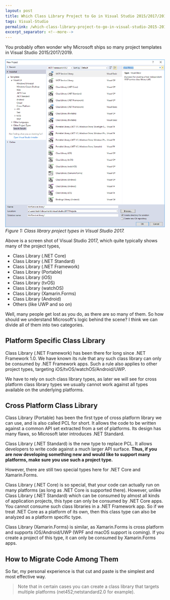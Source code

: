 ```yaml
---
layout: post
title: Which Class Library Project to Go in Visual Studio 2015/2017/2019
tags: Visual-Studio
permalink: /which-class-library-project-to-go-in-visual-studio-2015-2017-a48710cf3dff
excerpt_separator: <!--more-->
---
```

You probably often wonder why Microsoft ships so many project templates in Visual Studio 2015/2017/2019.
<!--more-->

![img-description](/images/class-library-projects.png)
_Figure 1: Class library project types in Visual Studio 2017._

Above is a screen shot of Visual Studio 2017, which quite typically shows many of the project types,

* Class Library (.NET Core)
* Class Library (.NET Standard)
* Class Library (.NET Framework)
* Class Library (Portable)
* Class Library (iOS)
* Class Library (tvOS)
* Class Library (watchOS)
* Class Library (Xamarin.Forms)
* Class Library (Android)
* Others (like UWP and so on)

Well, many people get lost as you do, as there are so many of them. So how should we understand Microsoft's logic behind the scene? I think we can divide all of them into two categories.

## Platform Specific Class Library
Class Library (.NET Framework) has been there for long since .NET Framework 1.0. We have known its rule that any such class library can only be consumed by .NET Framework apps. Such a rule also applies to other project types, targeting iOS/tvOS/watchOS/Android/UWP.

We have to rely on such class library types, as later we will see for cross platform class library types we usually cannot work against all types available on the underlying platforms.

## Cross Platform Class Library
Class Library (Portable) has been the first type of cross platform library we can use, and is also called PCL for short. It allows the code to be written against a common API set extracted from a set of platforms. Its design has many flaws, so Microsoft later introduces .NET Standard.

Class Library (.NET Standard) is the new type to replace PCL. It allows developers to write code against a much larger API surface. **Thus, if you are now developing something new and would like to support many platforms, make sure you use such a project type.**

However, there are still two special types here for .NET Core and Xamarin.Forms.

Class Library (.NET Core) is so special, that your code can actually run on many platforms (as long as .NET Core is supported there). However, unlike Class Library (.NET Standard) which can be consumed by almost all kinds of application projects, this type can only be consumed by .NET Core apps. You cannot consume such class libraries in a .NET Framework app. So if we treat .NET Core as a platform of its own, then this class type can also be analyzed as a platform specific type.

Class Library (Xamarin.Forms) is similar, as Xamarin.Forms is cross platform and supports iOS/Android/UWP (WPF and macOS support is coming). If you create a project of this type, it can only be consumed by Xamarin.Forms apps.

## How to Migrate Code Among Them
So far, my personal experience is that cut and paste is the simplest and most effective way.

> Note that in certain cases you can create a class library that targets multiple platforms (net452;netstandard2.0 for example).

